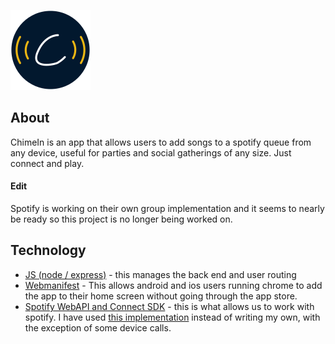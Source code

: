 ![ChimeIn](public/assets/icons/128/128.png)

## About
ChimeIn is an app that allows users to add songs to a spotify queue from any device, useful for parties and social gatherings of any size. Just connect and play.

#### Edit
Spotify is working on their own group implementation and it seems to nearly be ready so this project is no longer being worked on.

## Technology
- [JS (node / express)](index.js) - this manages the back end and user routing
- [Webmanifest](https://developers.google.com/web/fundamentals/web-app-manifest/) - This allows android and ios users running chrome to add the app to their home screen without going through the app store.
- [Spotify WebAPI and Connect SDK](https://developer.spotify.com/) - this is what allows us to work with spotify. I have used [this implementation](https://github.com/thelinmichael/spotify-web-api-node) instead of writing my own, with the exception of some device calls.
